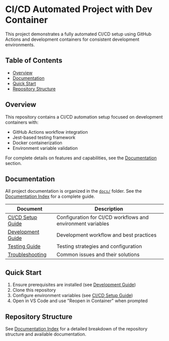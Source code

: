 # CI/CD Automated Project with Dev Container

This project demonstrates a fully automated CI/CD setup using GitHub Actions and development containers for consistent development environments.

## Table of Contents

- [Overview](#overview)
- [Documentation](#documentation)
- [Quick Start](#quick-start)
- [Repository Structure](#repository-structure)

## Overview

This repository contains a CI/CD automation setup focused on development containers with:

- GitHub Actions workflow integration
- Jest-based testing framework
- Docker containerization
- Environment variable validation

For complete details on features and capabilities, see the [Documentation](#documentation) section.

## Documentation

All project documentation is organized in the [`docs/`](docs/) folder. See the [Documentation Index](docs/README.md) for a complete guide.

| Document | Description |
|----------|-------------|
| [CI/CD Setup Guide](docs/cicd-setup.md) | Configuration for CI/CD workflows and environment variables |
| [Development Guide](docs/development.md) | Development workflow and best practices |
| [Testing Guide](docs/testing.md) | Testing strategies and configuration |
| [Troubleshooting](docs/troubleshooting.md) | Common issues and their solutions |

## Quick Start

1. Ensure prerequisites are installed (see [Development Guide](docs/development.md#dev-container-setup))
2. Clone this repository
3. Configure environment variables (see [CI/CD Setup Guide](docs/cicd-setup.md))
4. Open in VS Code and use "Reopen in Container" when prompted

## Repository Structure

See [Documentation Index](docs/README.md) for a detailed breakdown of the repository structure and available documentation.
